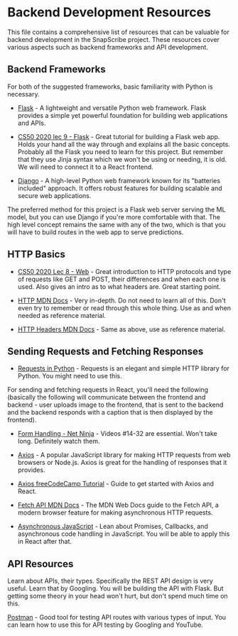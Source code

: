 # Backend Development Resources
This file contains a comprehensive list of resources that can be valuable for backend development in the SnapScribe project. These resources cover various aspects such as backend frameworks and API development.

## Backend Frameworks
For both of the suggested frameworks, basic familiarity with Python is necessary.  
- [Flask](https://flask.palletsprojects.com/en/2.3.x/) - A lightweight and versatile Python web framework. Flask provides a simple yet powerful foundation for building web applications and APIs.  

- [CS50 2020 lec 9 - Flask](https://youtu.be/x_c8pTW8ZUc) - Great tutorial for building a Flask web app. Holds your hand all the way through and explains all the basic concepts. Probably all the Flask you need to learn for this project. But remember that they use Jinja syntax which we won't be using or needing, it is old. We will need to connect it to a React frontend.

- [Django](https://docs.djangoproject.com/en/4.2/) - A high-level Python web framework known for its "batteries included" approach. It offers robust features for building scalable and secure web applications.

The preferred method for this project is a Flask web server serving the ML model, but you can use Django if you're more comfortable with that. The high level concept remains the same with any of the two, which is that you will have to build routes in the web app to serve predictions.

## HTTP Basics

- [CS50 2020 Lec 8 - Web](https://youtu.be/5g0x2xv3aHU) - Great introduction to HTTP protocols and type of requests like GET and POST, their differences and when each one is used. Also gives an intro as to what headers are. Great starting point.

- [HTTP MDN Docs](https://developer.mozilla.org/en-US/docs/Web/HTTP) - Very in-depth. Do not need to learn all of this. Don't even try to remember or read through this whole thing. Use as and when needed as reference material.

- [HTTP Headers MDN Docs](https://developer.mozilla.org/en-US/docs/Web/HTTP/Headers) - Same as above, use as reference material.

## Sending Requests and Fetching Responses

- [Requests in Python](https://docs.python-requests.org/en/latest/) - Requests is an elegant and simple HTTP library for Python. You might need to use this.

For sending and fetching requests in React, you'll need the following (basically the following will communicate between the frontend and backend - user uploads image to the frontend, that is sent to the backend and the backend responds with a caption that is then displayed by the frontend).  
- [Form Handling - Net Ninja](https://www.youtube.com/playlist?list=PL4cUxeGkcC9gZD-Tvwfod2gaISzfRiP9d) - Videos #14-32 are essential. Won't take long. Definitely watch them.

- [Axios](https://axios-http.com/docs/intro) - A popular JavaScript library for making HTTP requests from web browsers or Node.js. Axios is great for the handling of responses that it provides.

- [Axios freeCodeCamp Tutorial](https://www.freecodecamp.org/news/how-to-use-axios-with-react/) - Guide to get started with Axios and React.

- [Fetch API MDN Docs](https://developer.mozilla.org/en-US/docs/Web/API/Fetch_API) - The MDN Web Docs guide to the Fetch API, a modern browser feature for making asynchronous HTTP requests.

- [Asynchronous JavaScript](https://www.freecodecamp.org/news/asynchronous-javascript) - Lean about Promises, Callbacks, and asynchronous code handling in JavaScript. You will be able to apply this in React after that.

## API Resources
Learn about APIs, their types. Specifically the REST API design is very useful. Learn that by Googling. You will be building the API with Flask. But getting some theory in your head won't hurt, but don't spend much time on this.

[Postman](https://www.postman.com/) - Good tool for testing API routes with various types of input. You can learn how to use this for API testing by Googling and YouTube.
